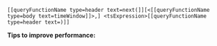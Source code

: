 ```
[[queryFunctionName type=header text=next(]][<[[queryFunctionName type=body text=timeWindow]]>,] <tsExpression>[[queryFunctionName type=header text=)]]
```

**Tips to improve performance:**

